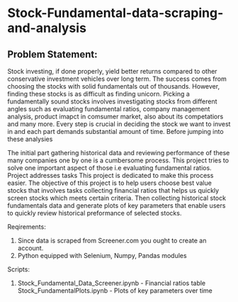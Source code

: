 # Stock-Fundamental-data-scraping-and-analysis



## Problem Statement:

Stock investing, if done properly, yield better returns compared to other conservative investment vehicles over long term. The success comes from choosing the stocks with solid fundamentals out of thousands. However, finding these stocks is as difficult as finding unicorn. Picking a fundamentally sound stocks involves investigating stocks from different angles such as evaluating fundamental ratios, company management analysis, product imapct in comsumer market, also about its competatiors and many more. Every step is crucial in deciding the stock we want to invest in and each part demands substantial amount of time. Before jumping into these analysies  

The initial part gathering historical data and reviewing performance of these many companies one by one is a cumbersome process. This project tries to solve one important aspect of those i.e evaluating fundamental ratios. Project addresses tasks  This project is dedicated to make this process easier. The objective of this project is to help users choose best value stocks that involves tasks collecting financial ratios that helps us quickly screen stocks which meets certain criteria. Then collecting historical stock fundamentals data and generate plots of key parameters that enable users to quickly review historical preformance of selected stocks.

Reqirements:
1. Since data is scraped from Screener.com you ought to create an account.
2. Python equipped with Selenium, Numpy, Pandas modules


Scripts:
1. Stock_Fundamental_Data_Screener.ipynb - Financial ratios table 
Stock_FundamentalPlots.ipynb - Plots of key parameters over time 
